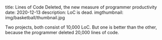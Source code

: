 title: Lines of Code Deleted, the new measure of programmer productivity
date: 2020-12-13
description: LoC is dead.
imgthumbnail: img/basketball/thumbnail.jpg

Two projects, both consist of 10,000 LoC. But one is better than the other, because the programmer deleted 20,000 lines of code.
